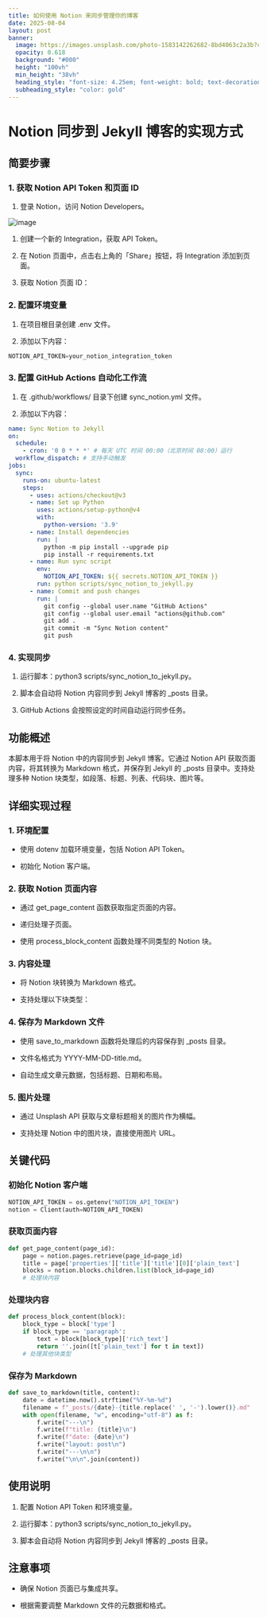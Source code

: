```yaml
---
title: 如何使用 Notion 来同步管理你的博客
date: 2025-08-04
layout: post
banner:
  image: https://images.unsplash.com/photo-1583142262682-8bd4063c2a3b?crop=entropy&cs=tinysrgb&fit=max&fm=jpg&ixid=M3w2OTIwMzJ8MHwxfHJhbmRvbXx8fHx8fHx8fDE3NTQzMzI1NTN8&ixlib=rb-4.1.0&q=80&w=1080
  opacity: 0.618
  background: "#000"
  height: "100vh"
  min_height: "38vh"
  heading_style: "font-size: 4.25em; font-weight: bold; text-decoration: underline"
  subheading_style: "color: gold"
---
```


# Notion 同步到 Jekyll 博客的实现方式

## 简要步骤

### 1. 获取 Notion API Token 和页面 ID

1. 登录 Notion，访问 Notion Developers。

![image](https://prod-files-secure.s3.us-west-2.amazonaws.com/a7a0cc5a-89b9-4cda-8686-1fba0ca52f40/d19c1afe-dea5-4312-9333-786b0ba83054/image.png?X-Amz-Algorithm=AWS4-HMAC-SHA256&X-Amz-Content-Sha256=UNSIGNED-PAYLOAD&X-Amz-Credential=ASIAZI2LB466VX2LAGGZ%2F20250804%2Fus-west-2%2Fs3%2Faws4_request&X-Amz-Date=20250804T183552Z&X-Amz-Expires=3600&X-Amz-Security-Token=IQoJb3JpZ2luX2VjEBMaCXVzLXdlc3QtMiJHMEUCIB2raDqbVS0ONRIP7OjDtcPWCdK%2Fd7Krt9WEgTHUnHkBAiEAhQLUygDivNehKdfEhsFTdRAGbA0MqLKURiDIoJUmPb4q%2FwMITBAAGgw2Mzc0MjMxODM4MDUiDArSYZTn4jTwLICaoyrcA7f3kA60C125%2F3JPSMNKsIIyIUfX9ZL%2FVvQZfEuYeLy%2BXs%2F8Hy1nBYh833kFA4EI0LVW5JtAMzsm84CBgovUlpzJTfhWlo96eoilU9E4T7AnRa1RU19bPkvZ0fH%2Fa6thnDUF4RdX9h7KHSdJQADtFp3C1pmFkYwhp1wqxR%2BMdMUbdOHO7fH3Ga9ZX99oI8fbz2R%2BHf2f2W4D6h%2F7cmGM82G0N%2BxxKXbJaCWUOkt%2B3nC6nu8ZDJxA%2BYGwdcht8AfHsEx9bYoS9G11qMCfkG9ZjNnNdcIzDgbWIEt4KxFbIwnhvO3EzUIS3xxk%2B2ULk5DWFunS2WzINrJWpPPAaZvGbjV%2Fhf%2BdBMVDfSJf4gmso88hB2SLC31kzAnOTCaIlcsIlUh%2FRvivEjNqcrBzZ3NgZXtDsuf1LkOy52G2KDH6cye8IFfLhyAkMGdKjzvl%2BSFDnpd4qj066t09Lh4s0KtyosjdTEodss5ldvyRdHBDTpM3lYhSietyuLK%2BGPrITEoL9SvffQx7B4bgufoKq6P0G9fT0UrHFCoSgREm%2BCVLCoHzIFQMHJEywTblnzxzX9NhpHPbbib32741fX%2Fk9%2FuCJm%2BP%2Bw7MYXQ%2Byq9fk0KPBeReHM%2F3%2B%2BvUfKGC95cMMLr5w8QGOqUB3RjEyoCjj2e8M37ZOK%2FyRkEMnu9g0c6%2B3njIAYw2H6kuOwKq3gFyNoe8fYbxcNEqi6QFADOk5Sc554WaoAi3DsXiFvZUjlBBfodF%2FwwuOKoA21XIappHoIwiYkvXXOb6x09IJqEsTQyTHZdaAqPfXqIwtpqajLtjrsEuXeCe0PpaO4tBVMI6yTcsdC0OTCI2nAwcrSvBvJS15ec1VwngydN44H3B&X-Amz-Signature=36923591e9bf1416b83c92d307b64b1f1ddade5039a0c99812a5ccc8b64ed1d6&X-Amz-SignedHeaders=host&x-amz-checksum-mode=ENABLED&x-id=GetObject)

1. 创建一个新的 Integration，获取 API Token。

1. 在 Notion 页面中，点击右上角的「Share」按钮，将 Integration 添加到页面。

1. 获取 Notion 页面 ID：


### 2. 配置环境变量

1. 在项目根目录创建 .env 文件。

1. 添加以下内容：

```javascript
NOTION_API_TOKEN=your_notion_integration_token
```

### 3. 配置 GitHub Actions 自动化工作流

1. 在 .github/workflows/ 目录下创建 sync_notion.yml 文件。

1. 添加以下内容：

```yaml
name: Sync Notion to Jekyll
on:
  schedule:
    - cron: '0 0 * * *' # 每天 UTC 时间 00:00（北京时间 08:00）运行
  workflow_dispatch: # 支持手动触发
jobs:
  sync:
    runs-on: ubuntu-latest
    steps:
      - uses: actions/checkout@v3
      - name: Set up Python
        uses: actions/setup-python@v4
        with:
          python-version: '3.9'
      - name: Install dependencies
        run: |
          python -m pip install --upgrade pip
          pip install -r requirements.txt
      - name: Run sync script
        env:
          NOTION_API_TOKEN: ${{ secrets.NOTION_API_TOKEN }}
        run: python scripts/sync_notion_to_jekyll.py
      - name: Commit and push changes
        run: |
          git config --global user.name "GitHub Actions"
          git config --global user.email "actions@github.com"
          git add .
          git commit -m "Sync Notion content"
          git push
```

### 4. 实现同步

1. 运行脚本：python3 scripts/sync_notion_to_jekyll.py。

1. 脚本会自动将 Notion 内容同步到 Jekyll 博客的 _posts 目录。

1. GitHub Actions 会按照设定的时间自动运行同步任务。

## 功能概述

本脚本用于将 Notion 中的内容同步到 Jekyll 博客。它通过 Notion API 获取页面内容，将其转换为 Markdown 格式，并保存到 Jekyll 的 _posts 目录中。支持处理多种 Notion 块类型，如段落、标题、列表、代码块、图片等。

## 详细实现过程

### 1. 环境配置

- 使用 dotenv 加载环境变量，包括 Notion API Token。

- 初始化 Notion 客户端。

### 2. 获取 Notion 页面内容

- 通过 get_page_content 函数获取指定页面的内容。

- 递归处理子页面。

- 使用 process_block_content 函数处理不同类型的 Notion 块。

### 3. 内容处理

- 将 Notion 块转换为 Markdown 格式。

- 支持处理以下块类型：


### 4. 保存为 Markdown 文件

- 使用 save_to_markdown 函数将处理后的内容保存到 _posts 目录。

- 文件名格式为 YYYY-MM-DD-title.md。

- 自动生成文章元数据，包括标题、日期和布局。

### 5. 图片处理

- 通过 Unsplash API 获取与文章标题相关的图片作为横幅。

- 支持处理 Notion 中的图片块，直接使用图片 URL。

## 关键代码

### 初始化 Notion 客户端

```python
NOTION_API_TOKEN = os.getenv("NOTION_API_TOKEN")
notion = Client(auth=NOTION_API_TOKEN)
```

### 获取页面内容

```python
def get_page_content(page_id):
    page = notion.pages.retrieve(page_id=page_id)
    title = page['properties']['title']['title'][0]['plain_text']
    blocks = notion.blocks.children.list(block_id=page_id)
    # 处理块内容
```

### 处理块内容

```python
def process_block_content(block):
    block_type = block['type']
    if block_type == 'paragraph':
        text = block[block_type]['rich_text']
        return ''.join([t['plain_text'] for t in text])
    # 处理其他块类型
```

### 保存为 Markdown

```python
def save_to_markdown(title, content):
    date = datetime.now().strftime("%Y-%m-%d")
    filename = f"_posts/{date}-{title.replace(' ', '-').lower()}.md"
    with open(filename, "w", encoding="utf-8") as f:
        f.write("---\n")
        f.write(f"title: {title}\n")
        f.write(f"date: {date}\n")
        f.write("layout: post\n")
        f.write("---\n\n")
        f.write("\n\n".join(content))
```

## 使用说明

1. 配置 Notion API Token 和环境变量。

1. 运行脚本：python3 scripts/sync_notion_to_jekyll.py。

1. 脚本会自动将 Notion 内容同步到 Jekyll 博客的 _posts 目录。

## 注意事项

- 确保 Notion 页面已与集成共享。

- 根据需要调整 Markdown 文件的元数据和格式。